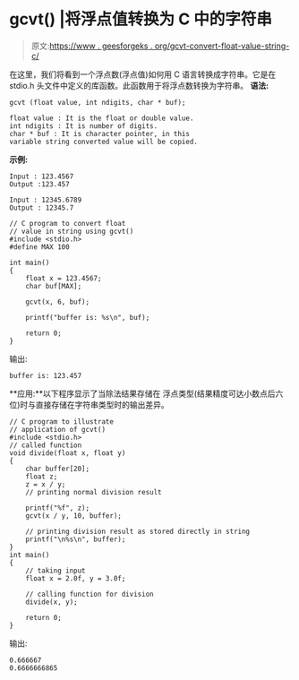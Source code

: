 # gcvt() |将浮点值转换为 C 中的字符串

> 原文:[https://www . geesforgeks . org/gcvt-convert-float-value-string-c/](https://www.geeksforgeeks.org/gcvt-convert-float-value-string-c/)

在这里，我们将看到一个浮点数(浮点值)如何用 C 语言转换成字符串。它是在 stdio.h 头文件中定义的库函数。此函数用于将浮点数转换为字符串。
**语法:**

```
gcvt (float value, int ndigits, char * buf);

float value : It is the float or double value.
int ndigits : It is number of digits.
char * buf : It is character pointer, in this 
variable string converted value will be copied.
```

**示例:**

```
Input : 123.4567
Output :123.457

Input : 12345.6789
Output : 12345.7

```

```
// C program to convert float
// value in string using gcvt()
#include <stdio.h>
#define MAX 100

int main()
{
    float x = 123.4567;
    char buf[MAX];

    gcvt(x, 6, buf);

    printf("buffer is: %s\n", buf);

    return 0;
}
```

输出:

```
buffer is: 123.457
```

**应用:**以下程序显示了当除法结果存储在
浮点类型(结果精度可达小数点后六位)时与直接存储在字符串类型时的输出差异。

```
// C program to illustrate
// application of gcvt()
#include <stdio.h>
// called function
void divide(float x, float y)
{
    char buffer[20];
    float z;
    z = x / y;
    // printing normal division result

    printf("%f", z);
    gcvt(x / y, 10, buffer);

    // printing division result as stored directly in string
    printf("\n%s\n", buffer);
}
int main()
{
    // taking input
    float x = 2.0f, y = 3.0f;

    // calling function for division
    divide(x, y);

    return 0;
}
```

输出:

```
0.666667
0.6666666865

```